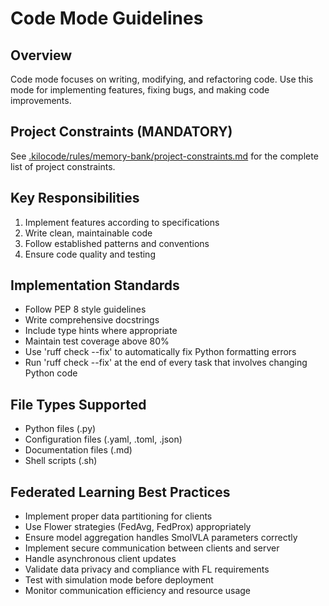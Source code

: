 # Code Mode Guidelines

## Overview
Code mode focuses on writing, modifying, and refactoring code. Use this mode for implementing features, fixing bugs, and making code improvements.

## Project Constraints (MANDATORY)

See [.kilocode/rules/memory-bank/project-constraints.md](.kilocode/rules/memory-bank/project-constraints.md) for the complete list of project constraints.

## Key Responsibilities
1. Implement features according to specifications
2. Write clean, maintainable code
3. Follow established patterns and conventions
4. Ensure code quality and testing

## Implementation Standards
- Follow PEP 8 style guidelines
- Write comprehensive docstrings
- Include type hints where appropriate
- Maintain test coverage above 80%
- Use 'ruff check --fix' to automatically fix Python formatting errors
- Run 'ruff check --fix' at the end of every task that involves changing Python code

## File Types Supported
- Python files (.py)
- Configuration files (.yaml, .toml, .json)
- Documentation files (.md)
- Shell scripts (.sh)

## Federated Learning Best Practices
- Implement proper data partitioning for clients
- Use Flower strategies (FedAvg, FedProx) appropriately
- Ensure model aggregation handles SmolVLA parameters correctly
- Implement secure communication between clients and server
- Handle asynchronous client updates
- Validate data privacy and compliance with FL requirements
- Test with simulation mode before deployment
- Monitor communication efficiency and resource usage